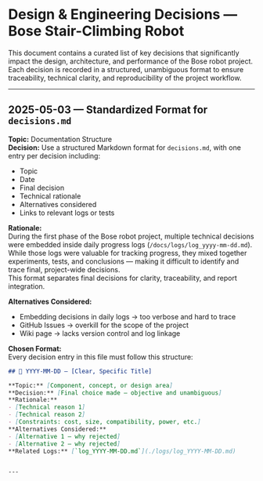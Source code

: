 # Design & Engineering Decisions — Bose Stair-Climbing Robot

This document contains a curated list of key decisions that significantly impact the design, architecture, and performance of the Bose robot project.  
Each decision is recorded in a structured, unambiguous format to ensure traceability, technical clarity, and reproducibility of the project workflow.

---

## 2025-05-03 — Standardized Format for `decisions.md`

**Topic:** Documentation Structure  
**Decision:** Use a structured Markdown format for `decisions.md`, with one entry per decision including:  
- Topic  
- Date  
- Final decision  
- Technical rationale  
- Alternatives considered  
- Links to relevant logs or tests  

**Rationale:**  
During the first phase of the Bose robot project, multiple technical decisions were embedded inside daily progress logs (`/docs/logs/log_yyyy-mm-dd.md`). While those logs were valuable for tracking progress, they mixed together experiments, tests, and conclusions — making it difficult to identify and trace final, project-wide decisions.  
This format separates final decisions for clarity, traceability, and report integration.  

**Alternatives Considered:**  
- Embedding decisions in daily logs → too verbose and hard to trace  
- GitHub Issues → overkill for the scope of the project  
- Wiki page → lacks version control and log linkage  

**Chosen Format:**  
Every decision entry in this file must follow this structure:

```markdown
## 📅 YYYY-MM-DD — [Clear, Specific Title]

**Topic:** [Component, concept, or design area]  
**Decision:** [Final choice made — objective and unambiguous]  
**Rationale:**  
- [Technical reason 1]  
- [Technical reason 2]  
- [Constraints: cost, size, compatibility, power, etc.]  
**Alternatives Considered:**  
- [Alternative 1 — why rejected]  
- [Alternative 2 — why rejected]  
**Related Logs:** [`log_YYYY-MM-DD.md`](./logs/log_YYYY-MM-DD.md)


---
